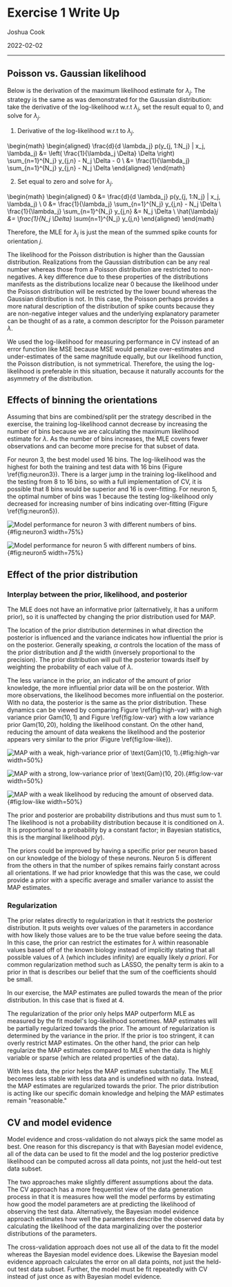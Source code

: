 # Exercise 1 Write Up

Joshua Cook

2022-02-02

---

## Poisson vs. Gaussian likelihood

Below is the derivation of the maximum likelihood estimate for $\lambda_j$. The strategy is the same as was demonstrated for the Gaussian distribution: take the derivative of the log-likelihood w.r.t $\lambda_j$, set the result equal to 0, and solve for $\lambda_j$.

1. Derivative of the log-likelihood w.r.t to $\lambda_j$.

\begin{math}
\begin{aligned}
 \frac{d}{d \lambda_j} p(y_{j, 1:N_j} | x_j, \lambda_j) &= \left( \frac{1}{\lambda_j \Delta} \Delta \right) \sum_{n=1}^{N_j} y_{j,n} - N_j \Delta - 0 \\
 &= \frac{1}{\lambda_j} \sum_{n=1}^{N_j} y_{j,n} - N_j \Delta
\end{aligned}
\end{math}

2. Set equal to zero and solve for $\lambda_j$.

\begin{math}
\begin{aligned}
0 &= \frac{d}{d \lambda_j} p(y_{j, 1:N_j} | x_j, \lambda_j) \\
0 &= \frac{1}{\lambda_j} \sum_{n=1}^{N_j} y_{j,n} - N_j \Delta \\
\frac{1}{\lambda_j} \sum_{n=1}^{N_j} y_{j,n} &= N_j \Delta \\
\hat{\lambda}_j &= \frac{1}{N_j \Delta} \sum_{n=1}^{N_j} y_{j,n}
\end{aligned}
\end{math}

Therefore, the MLE for $\lambda_j$ is just the mean of the summed spike counts for orientation $j$.

The likelihood for the Poisson distribution is higher than the Gaussian distribution.
Realizations from the Gaussian distribution can be any real number whereas those from a Poisson distribution are restricted to non-negatives.
A key difference due to these properties of the distributions manifests as the distributions localize near 0 because the likelihood under the Poisson distribution will be restricted by the lower bound whereas the Gaussian distribution is not.
In this case, the Poisson perhaps provides a more natural description of the distribution of spike counts because they are non-negative integer values and the underlying explanatory parameter can be thought of as a rate, a common descriptor for the Poisson parameter $\lambda$.

We used the log-likelihood for measuring performance in CV instead of an error function like MSE because MSE would penalize over-estimates and under-estimates of the same magnitude equally, but our likelihood function, the Poisson distribution, is not symmetrical.
Therefore, the using the log-likelihood is preferable in this situation, because it naturally accounts for the asymmetry of the distribution.

## Effects of binning the orientations

Assuming that bins are combined/split per the strategy described in the exercise, the training log-likelihood cannot decrease by increasing the number of bins because we are calculating the maximum likelihood estimate for $\lambda$.
As the number of bins increases, the MLE covers fewer observations and can become more precise for that subset of data.

For neuron 3, the best model used 16 bins.
The log-likelihood was the highest for both the training and test data with 16 bins (Figure \ref{fig:neuron3}).
There is a larger jump in the training log-likelihood and the testing from 8 to 16 bins, so with a full implementation of CV, it is possible that 8 bins would be superior and 16 is over-fitting.
For neuron 5, the optimal number of bins was 1 because the testing log-likelihood only decreased for increasing number of bins indicating over-fitting (Figure \ref{fig:neuron5}).

![Model performance for neuron 3 with different numbers of bins.](02_exercise-1-writeup_assets/005_number-bins-neuron3.png){#fig:neuron3 width=75%}

![Model performance for neuron 5 with different numbers of bins.](02_exercise-1-writeup_assets/010_number-bins-neuron5.png){#fig:neuron5 width=75%}

## Effect of the prior distribution

### Interplay between the prior, likelihood, and posterior

The MLE does not have an informative prior (alternatively, it has a uniform prior), so it is unaffected by changing the prior distribution used for MAP.

The location of the prior distribution determines in what direction the posterior is influenced and the variance indicates how influential the prior is on the posterior.
Generally speaking, $\alpha$ controls the location of the mass of the prior distribution and $\beta$ the width (inversely proportional to the precision).
The prior distribution will pull the posterior towards itself by weighting the probability of each value of $\lambda$.

The less variance in the prior, an indicator of the amount of prior knowledge, the more influential prior data will be on the posterior.
With more observations, the likelihood becomes more influential on the posterior.
With no data, the posterior is the same as the prior distribution.
These dynamics can be viewed by comparing Figure \ref{fig:high-var} with a high variance prior $\text{Gam}(10, 1)$ and Figure \ref{fig:low-var} with a low variance prior $\text{Gam}(10, 20)$, holding the likelihood constant.
On the other hand, reducing the amount of data weakens the likelihood and the posterior appears very similar to the prior (Figure \ref{fig:low-like}).

![MAP with a weak, high-variance prior of $\text{Gam}(10, 1)$.](02_exercise-1-writeup_assets/015_high-variance-prior.png){#fig:high-var width=50%}

![MAP with a strong, low-variance prior of $\text{Gam}(10, 20)$.](02_exercise-1-writeup_assets/020_low-variance-prior.png){#fig:low-var width=50%}

![MAP with a weak likelihood by reducing the amount of observed data.](02_exercise-1-writeup_assets/025_low-likelihood.png){#fig:low-like width=50%}

The prior and posterior are probability distributions and thus must sum to 1.
The likelihood is not a probability distribution because it is conditioned on $\lambda$.
It is proportional to a probability by a constant factor; in Bayesian statistics, this is the marginal likelihood $p(y)$.

The priors could be improved by having a specific prior per neuron based on our knowledge of the biology of these neurons.
Neuron 5 is different from the others in that the number of spikes remains fairly constant across all orientations.
If we had prior knowledge that this was the case, we could provide a prior with a specific average and smaller variance to assist the MAP estimates.

### Regularization

The prior relates directly to regularization in that it restricts the posterior distribution.
It puts weights over values of the parameters in accordance with how likely those values are to be the true value before seeing the data.
In this case, the prior can restrict the estimates for $\lambda$ within reasonable values based off of the known biology instead of implicitly stating that all possible values of $\lambda$ (which includes infinity) are equally likely _a priori_.
For common regularization method such as LASSO, the penalty term is akin to a prior in that is describes our belief that the sum of the coefficients should be small.

In our exercise, the MAP estimates are pulled towards the mean of the prior distribution.
In this case that is fixed at 4.

The regularization of the prior only helps MAP outperform MLE as measured by the fit model's log-likelihood sometimes.
MAP estimates will be partially regularized towards the prior.
The amount of regularization is determined by the variance in the prior.
If the prior is too stringent, it can overly restrict MAP estimates.
On the other hand, the prior can help regularize the MAP estimates compared to MLE when the data is highly variable or sparse (which are related properties of the data).

With less data, the prior helps the MAP estimates substantially.
The MLE becomes less stable with less data and is undefined with no data.
Instead, the MAP estimates are regularized towards the prior.
The prior distribution is acting like our specific domain knowledge and helping the MAP estimates remain "reasonable."

## CV and model evidence

Model evidence and cross-validation do not always pick the same model as best.
One reason for this discrepancy is that with Bayesian model evidence, all of the data can be used to fit the model and the log posterior predictive likelihood can be computed across all data points, not just the held-out test data subset.

The two approaches make slightly different assumptions about the data.
The CV approach has a more frequentist view of the data generation process in that it is measures how well the model performs by estimating how good the model parameters are at predicting the likelihood of observing the test data.
Alternatively, the Bayesian model evidence approach estimates how well the parameters describe the observed data by calculating the likelihood of the data marginalizing over the posterior distributions of the parameters.

The cross-validation approach does not use all of the data to fit the model whereas the Bayesian model evidence does.
Likewise the Bayesian model evidence approach calculates the error on all data points, not just the held-out test data subset.
Further, the model must be fit repeatedly with CV instead of just once as with Bayesian model evidence.
